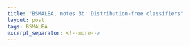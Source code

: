 ```yaml
---
title: "BSMALEA, notes 3b: Distribution-free classifiers"
layout: post
tags: BSMALEA
excerpt_separator: <!--more-->
---
```


